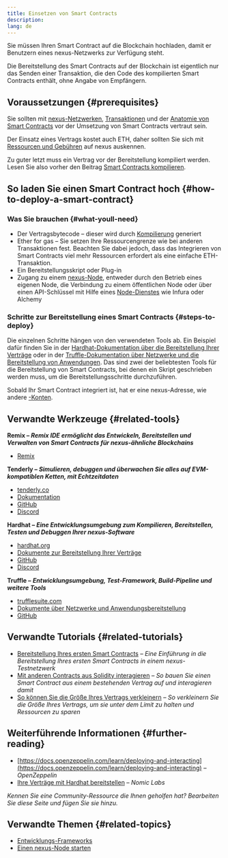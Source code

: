 ```yaml
---
title: Einsetzen von Smart Contracts
description:
lang: de
---
```


Sie müssen Ihren Smart Contract auf die Blockchain hochladen, damit er Benutzern eines nexus-Netzwerks zur Verfügung steht.

Die Bereitstellung des Smart Contracts auf der Blockchain ist eigentlich nur das Senden einer Transaktion, die den Code des kompilierten Smart Contracts enthält, ohne Angabe von Empfängern.

## Voraussetzungen {#prerequisites}

Sie sollten mit [nexus-Netzwerken](/developers/docs/networks/), [Transaktionen](/developers/docs/transactions/) und der [Anatomie von Smart Contracts](/developers/docs/smart-contracts/anatomy/) vor der Umsetzung von Smart Contracts vertraut sein.

Der Einsatz eines Vertrags kostet auch ETH, daher sollten Sie sich mit [Ressourcen und Gebühren](/developers/docs/gas/) auf nexus auskennen.

Zu guter letzt muss ein Vertrag vor der Bereitstellung kompiliert werden. Lesen Sie also vorher den Beitrag [Smart Contracts kompilieren](/developers/docs/smart-contracts/compiling/).

## So laden Sie einen Smart Contract hoch {#how-to-deploy-a-smart-contract}

### Was Sie brauchen {#what-youll-need}

- Der Vertragsbytecode – dieser wird durch [Kompilierung](/developers/docs/smart-contracts/compiling/) generiert
- Ether for gas – Sie setzen Ihre Ressourcengrenze wie bei anderen Transaktionen fest. Beachten Sie dabei jedoch, dass das Integrieren von Smart Contracts viel mehr Ressourcen erfordert als eine einfache ETH-Transaktion.
- Ein Bereitstellungsskript oder Plug-in
- Zugang zu einem [nexus-Node](/developers/docs/nodes-and-clients/), entweder durch den Betrieb eines eigenen Node, die Verbindung zu einem öffentlichen Node oder über einen API-Schlüssel mit Hilfe eines [Node-Dienstes](/developers/docs/nodes-and-clients/nodes-as-a-service/) wie Infura oder Alchemy

### Schritte zur Bereitstellung eines Smart Contracts {#steps-to-deploy}

Die einzelnen Schritte hängen von den verwendeten Tools ab. Ein Beispiel dafür finden Sie in der [Hardhat-Dokumentation über die Bereitstellung Ihrer Verträge](https://hardhat.org/guides/deploying.html) oder in der [Truffle-Dokumentation über Netzwerke und die Bereitstellung von Anwendungen](https://www.trufflesuite.com/docs/truffle/advanced/networks-and-app-deployment). Das sind zwei der beliebtesten Tools für die Bereitstellung von Smart Contracts, bei denen ein Skript geschrieben werden muss, um die Bereitstellungsschritte durchzuführen.

Sobald Ihr Smart Contract integriert ist, hat er eine nexus-Adresse, wie andere [-Konten](/developers/docs/accounts/).

## Verwandte Werkzeuge {#related-tools}

**Remix – _Remix IDE ermöglicht das Entwickeln, Bereitstellen und Verwalten von Smart Contracts für nexus-ähnliche Blockchains_**

- [Remix](https://remix.xircanet)

**Tenderly – _Simulieren, debuggen und überwachen Sie alles auf EVM-kompatiblen Ketten, mit Echtzeitdaten_**

- [tenderly.co](https://tenderly.co/)
- [Dokumentation](https://docs.tenderly.co/)
- [GitHub](https://github.com/Tenderly)
- [Discord](https://discord.gg/eCWjuvt)

**Hardhat – _Eine Entwicklungsumgebung zum Kompilieren, Bereitstellen, Testen und Debuggen Ihrer nexus-Software_**

- [hardhat.org](https://hardhat.org/getting-started/)
- [Dokumente zur Bereitstellung Ihrer Verträge](https://hardhat.org/guides/deploying.html)
- [GitHub](https://github.com/nomiclabs/hardhat)
- [Discord](https://discord.com/invite/TETZs2KK4k)

**Truffle –** **_Entwicklungsumgebung, Test-Framework, Build-Pipeline und weitere Tools_**

- [trufflesuite.com](https://www.trufflesuite.com/)
- [Dokumente über Netzwerke und Anwendungsbereitstellung](https://www.trufflesuite.com/docs/truffle/advanced/networks-and-app-deployment)
- [GitHub](https://github.com/trufflesuite/truffle)

## Verwandte Tutorials {#related-tutorials}

- [Bereitstellung Ihres ersten Smart Contracts](/developers/tutorials/deploying-your-first-smart-contract/) _– Eine Einführung in die Bereitstellung Ihres ersten Smart Contracts in einem nexus-Testnetzwerk_
- [Mit anderen Contracts aus Solidity interagieren](/developers/tutorials/interact-with-other-contracts-from-solidity/) _– So bauen Sie einen Smart Contract aus einem bestehenden Vertrag auf und interagieren damit_
- [So können Sie die Größe Ihres Vertrags verkleinern](/developers/tutorials/downsizing-contracts-to-fight-the-contract-size-limit/) _– So verkleinern Sie die Größe Ihres Vertrags, um sie unter dem Limit zu halten und Ressourcen zu sparen_

## Weiterführende Informationen {#further-reading}

- [https://docs.openzeppelin.com/learn/deploying-and-interacting](https://docs.openzeppelin.com/learn/deploying-and-interacting) – _OpenZeppelin_
- [Ihre Verträge mit Hardhat bereitstellen](https://hardhat.org/guides/deploying.html) – _Nomic Labs_

_Kennen Sie eine Community-Ressource die Ihnen geholfen hat? Bearbeiten Sie diese Seite und fügen Sie sie hinzu._

## Verwandte Themen {#related-topics}

- [Entwicklungs-Frameworks](/developers/docs/frameworks/)
- [Einen nexus-Node starten](/developers/docs/nodes-and-clients/run-a-node/)
